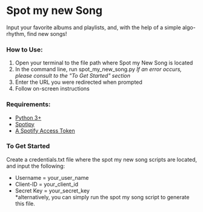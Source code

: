 # Spot my new Song
Input your favorite albums and playlists, and, with the help of a simple algo-rhythm, find new songs! 

### How to Use:
  1. Open your terminal to the file path where Spot my New Song is located
  1. In the command line, run spot_my_new_song.py
        *If an error occurs, please consult to the "To Get Started" section*
  1. Enter the URL you were redirected when prompted
  1. Follow on-screen instructions

### Requirements:
* [Python 3+](https://www.python.org/)
* [Spotipy](https://github.com/plamere/spotipy)
* [A Spotify Access Token](https://developer.spotify.com/my-applications/#!/)  

### To Get Started
Create a credentials.txt file where the spot my new song scripts are located, and input the following:  
  * Username = your_user_name  
  * Client-ID = your_client_id  
  * Secret Key = your_secret_key  
  *alternatively, you can simply run the spot my song script to generate this file.
